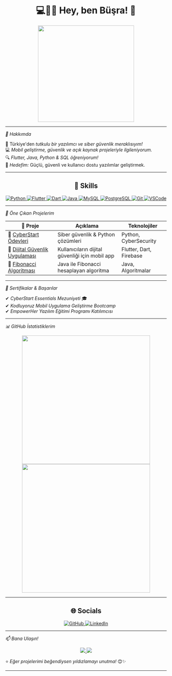 <h1 align="center">💻👩‍💻 Hey, ben Büşra! 🚀</h1>

<p align="center">
  <img src="https://media.giphy.com/media/xT9IgzoKnwFNmISR8I/giphy.gif" width="300px">
</p>

---

*🌟 Hakkımda*  

📍 Türkiye'den *tutkulu bir yazılımcı ve siber güvenlik meraklısıyım!*  
💻 *Mobil geliştirme, güvenlik ve açık kaynak projeleriyle ilgileniyorum.*  
🔍 *Flutter, Java, Python & SQL öğreniyorum!*  
🎯 *Hedefim:* Güçlü, güvenli ve kullanıcı dostu yazılımlar geliştirmek.  

---

<h2 align="center">🚀 Skills</h2>

<div align="center">
  <a href="https://www.python.org/">
    <img src="https://skillicons.dev/icons?i=python&theme=dark" alt="Python">
  </a>  
  <a href="https://flutter.dev/">
    <img src="https://skillicons.dev/icons?i=flutter&theme=dark" alt="Flutter">
  </a>  
  <a href="https://dart.dev/">
    <img src="https://skillicons.dev/icons?i=dart&theme=dark" alt="Dart">
  </a>  
  <a href="https://www.java.com/">
    <img src="https://skillicons.dev/icons?i=java&theme=dark" alt="Java">
  </a>  
  <a href="https://www.mysql.com/">
    <img src="https://skillicons.dev/icons?i=mysql&theme=dark" alt="MySQL">
  </a>  
  <a href="https://www.postgresql.org/">
    <img src="https://skillicons.dev/icons?i=postgres&theme=dark" alt="PostgreSQL">
  </a>  
  <a href="https://git-scm.com/">
    <img src="https://skillicons.dev/icons?i=git&theme=dark" alt="Git">
  </a>  
  <a href="https://code.visualstudio.com/">
    <img src="https://skillicons.dev/icons?i=vscode&theme=dark" alt="VSCode">
  </a>  
</div>

---

*🚀 Öne Çıkan Projelerim*  

| 📌 Proje | Açıklama | Teknolojiler |
|----------|---------|--------------|
| 🔹 [CyberStart Ödevleri](https://github.com/bushranovaaa/CyberStart-Odevler) | Siber güvenlik & Python çözümleri | Python, CyberSecurity |
| 🔹 [Dijital Güvenlik Uygulaması](https://github.com/bushranovaaa/dijital_guvenlik_app) | Kullanıcıların dijital güvenliği için mobil app | Flutter, Dart, Firebase |
| 🔹 [Fibonacci Algoritması](https://github.com/bushranovaaa/Fibonacci-dizisi) | Java ile Fibonacci hesaplayan algoritma | Java, Algoritmalar |

---

*📜 Sertifikalar & Başarılar*  

✔ *CyberStart Essentials Mezuniyeti* 🎓  
✔ *Kodluyoruz Mobil Uygulama Geliştirme Bootcamp*  
✔ *EmpowerHer Yazılım Eğitimi Programı Katılımcısı*  

---

*📊 GitHub İstatistiklerim*  

<p align="center">
  <img src="https://github-readme-stats.vercel.app/api?username=bushranovaaa&show_icons=true&theme=radical" width="400px">
  <img src="https://github-readme-stats.vercel.app/api/top-langs/?username=bushranovaaa&layout=compact&theme=radical" width="400px">
</p>

---

<h2 align="center">🌐 Socials</h2>

<div align="center">
  <a href="https://github.com/bushranovaaa">
    <img src="https://skillicons.dev/icons?i=github&theme=dark" alt="GitHub">
  </a>  
  <a href="https://www.linkedin.com/in/bushranovaaa">
    <img src="https://skillicons.dev/icons?i=linkedin&theme=dark" alt="LinkedIn">
  </a>  
</div>

---

*📫 Bana Ulaşın!*  

<p align="center">
  <a href="https://www.linkedin.com/in/bushranovaaa">
    <img src="https://img.shields.io/badge/LinkedIn-0077B5?style=for-the-badge&logo=linkedin&logoColor=white">
  </a>

  <a href="mailto:kurtbusra956@gmail.com">
    <img src="https://img.shields.io/badge/Gmail-D14836?style=for-the-badge&logo=gmail&logoColor=white">
  </a>
</p>

⭐ *Eğer projelerimi beğendiysen yıldızlamayı unutma!* 😊✨  
_ _ _
